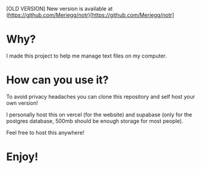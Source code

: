 [OLD VERSION] New version is available at (https://github.com/Meriegg/notr)[https://github.com/Meriegg/notr]

# Why?

I made this project to help me manage text files on my computer.

# How can you use it?

To avoid privacy headaches you can clone this repository and self host your own version!

I personally host this on vercel (for the website) and supabase (only for the postgres database, 500mb should be enough storage for most people).

Feel free to host this anywhere!

# Enjoy!
